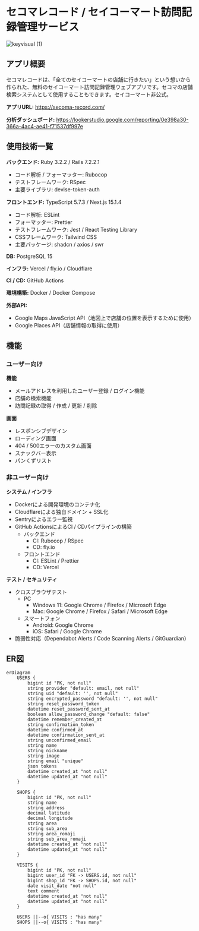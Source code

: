 # セコマレコード / セイコーマート訪問記録管理サービス
![keyvisual (1)](https://github.com/user-attachments/assets/30bce2cb-79b6-4dac-abf5-4500d62c82c1)

## アプリ概要
セコマレコードは、「全てのセイコーマートの店舗に行きたい」という想いから作られた、無料のセイコーマート訪問記録管理ウェブアプリです。セコマの店舗検索システムとして使用することもできます。セイコーマート非公式。

**アプリURL:** https://secoma-record.com/

**分析ダッシュボード:** https://lookerstudio.google.com/reporting/0e398a30-366a-4ac4-ae41-f71537df997e

## 使用技術一覧
**バックエンド:** Ruby 3.2.2 / Rails 7.2.2.1
- コード解析 / フォーマッター: Rubocop
- テストフレームワーク: RSpec
- 主要ライブラリ: devise-token-auth

**フロントエンド:** TypeScript 5.7.3 / Next.js 15.1.4
- コード解析: ESLint
- フォーマッター: Prettier
- テストフレームワーク: Jest / React Testing Library
- CSSフレームワーク: Tailwind CSS
- 主要パッケージ: shadcn / axios / swr

**DB:** PostgreSQL 15

**インフラ:** Vercel / fly.io / Cloudflare

**CI / CD:** GitHub Actions

**環境構築:** Docker / Docker Compose

**外部API:**
- Google Maps JavaScript API（地図上で店舗の位置を表示するために使用）
- Google Places API（店舗情報の取得に使用）

## 機能

### ユーザー向け
**機能**
- メールアドレスを利用したユーザー登録 / ログイン機能
- 店舗の検索機能
- 訪問記録の取得 / 作成 / 更新 / 削除

**画面**
- レスポンシブデザイン
- ローディング画面
- 404 / 500エラーのカスタム画面
- スナックバー表示
- パンくずリスト

### 非ユーザー向け
**システム / インフラ**
- Dockerによる開発環境のコンテナ化
- Cloudflareによる独自ドメイン + SSL化
- Sentryによるエラー監視
- GitHub ActionsによるCI / CDパイプラインの構築
    - バックエンド
        - CI: Rubocop / RSpec
        - CD: fly.io
    - フロントエンド
        - CI: ESLint / Prettier
        - CD: Vercel

**テスト / セキュリティ**
- クロスブラウザテスト
    - PC
        - Windows 11: Google Chrome / Firefox / Microsoft Edge
        - Mac: Google Chrome / Firefox / Safari / Microsoft Edge
    - スマートフォン
        - Android: Google Chrome
        - iOS: Safari / Google Chrome
- 脆弱性対応（Dependabot Alerts / Code Scanning Alerts / GitGuardian）

## ER図
```mermaid
erDiagram
    USERS {
        bigint id "PK, not null"
        string provider "default: email, not null"
        string uid "default: '', not null"
        string encrypted_password "default: '', not null"
        string reset_password_token
        datetime reset_password_sent_at
        boolean allow_password_change "default: false"
        datetime remember_created_at
        string confirmation_token
        datetime confirmed_at
        datetime confirmation_sent_at
        string unconfirmed_email
        string name
        string nickname
        string image
        string email "unique"
        json tokens
        datetime created_at "not null"
        datetime updated_at "not null"
    }
    
    SHOPS {
        bigint id "PK, not null"
        string name
        string address
        decimal latitude
        decimal longitude
        string area
        string sub_area
        string area_romaji
        string sub_area_romaji
        datetime created_at "not null"
        datetime updated_at "not null"
    }
    
    VISITS {
        bigint id "PK, not null"
        bigint user_id "FK -> USERS.id, not null"
        bigint shop_id "FK -> SHOPS.id, not null"
        date visit_date "not null"
        text comment
        datetime created_at "not null"
        datetime updated_at "not null"
    }
    
    USERS ||--o{ VISITS : "has many"
    SHOPS ||--o{ VISITS : "has many"
```
